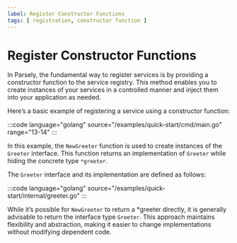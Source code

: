```yaml
---
label: Register Constructor Functions
tags: [ registration, constructor function ]
---
```

# Register Constructor Functions

In Parsely, the fundamental way to register services is by providing a constructor function to the service registry. This method enables you to create instances of your services in a controlled manner and inject them into your application as needed.

Here’s a basic example of registering a service using a constructor function:

:::code language="golang" source="/examples/quick-start/cmd/main.go" range="13-14" :::

In this example, the `NewGreeter` function is used to create instances of the `Greeter` interface. This function returns an implementation of `Greeter` while hiding the concrete type `*greeter`.

The `Greeter` interface and its implementation are defined as follows:

:::code language="golang" source="/examples/quick-start/internal/greeter.go" :::

While it’s possible for `NewGreeter` to return a *greeter directly, it is generally advisable to return the interface type `Greeter`. This approach maintains flexibility and abstraction, making it easier to change implementations without modifying dependent code.